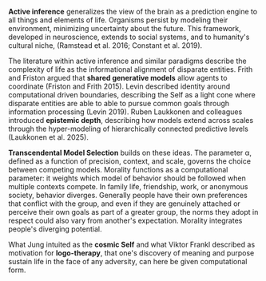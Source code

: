 **Active inference** generalizes the view of the brain as a prediction engine to all things and elements of life. Organisms persist by modeling their environment, minimizing uncertainty about the future. This framework, developed in neuroscience, extends to social systems, and to  humanity's cultural niche, (Ramstead et al. 2016; Constant et al. 2019).

The literature within active inference and similar paradigms describe the complexity of life as the informational alignment of disparate entities. Frith and Friston argued that **shared generative models** allow agents to coordinate (Friston and Frith 2015). Levin described identity around computational driven boundaries, describing the Self as a light cone where disparate entities are able to able to pursue common goals through information processing (Levin 2019). Ruben Laukkonen and colleagues introduced **epistemic depth**, describing how models extend across scales through the hyper-modeling of hierarchically connected predictive levels (Laukkonen et al. 2025).

**Transcendental Model Selection** builds on these ideas. The parameter α, defined as a function of precision, context, and scale, governs the choice between competing models. Morality functions as a computational parameter: it weights which model of behavior should be followed when multiple contexts compete. In family life, friendship, work, or anonymous society, behavior diverges. Generally people have their own preferences that conflict with the group, and even if they are genuinely attached or perceive their own goals as part of a greater group, the norms they adopt in respect could also vary from another's expectation.  Morality integrates people's diverging potential. 

What Jung intuited as the **cosmic Self** and what Viktor Frankl described as motivation for **logo-therapy**, that one's discovery of meaning and purpose sustain life in the face of any adversity, can here be given computational form.